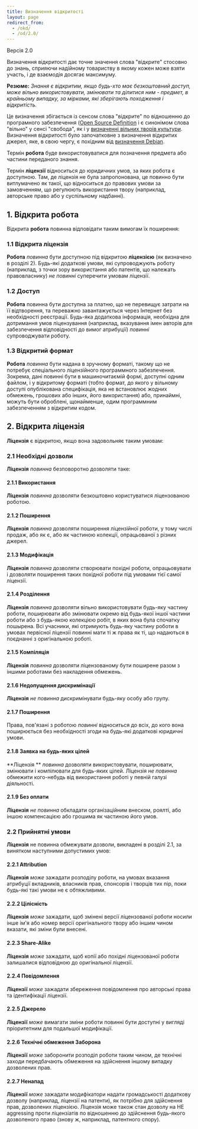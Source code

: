 ```yaml
---
title: Визначення відкритості
layout: page
redirect_from:
  - /okd/
  - /od/2.0/
---
```


Версія 2.0

Визначення відкритості дає точне значення слова "відкрите"
стоcовно до знань, сприяючи надійному товариству в якому кожен може взяти участь, і де взаємодія досягає максимуму.

**Резюме:** *Знання є відкритим, якщо будь-хто має безкоштовний доступ, може вільно використовувати, змінювати та ділитися ним - предмет, в крайньому випадку, за мірками, які зберігають походження і відкритість.*

Це визначення збігається із сенсом слова "відкрите" по відношенню до програмного забезпечення ([Open Source Definition](http://www.opensource.org/docs/osd) і є синонімом слова "вільно" у сенсі "свобода", як і у [визначенні вільних творів культури](http://freedomdefined.org). Визначення відкритості було започатковне з визначення відкритих джерел, яке, в свою чергу, є похідним від [визначення Debian](http://www.debian.org/social_contract).

Термін **робота** буде використовуватися для позначення предмета або частини переданого знання.

Термін **ліцензії** відноситься до юридичних умов, за яких робота є
доступною. Там, де ліцензія не була запропонована, це повинно бути витлумачено
як такої, що відноситься до правових умови за замовченням, що регулюють використання твору (наприклад, авторське право або у суспільному надбанні).

## 1. Відкрита робота

Відкрита **робота** повинна відповідати таким вимогам їх поширення:

### 1.1 Відкрита ліцензія

**Робота** *повинна* бути доступною під відкритою **ліцензією** (як визначено в розділі 2).
Будь-які додаткові умови, які супроводжують роботу (наприклад, з точки зору використання або патентів, що належать правовласнику) *не повинні* суперечити умовам ліцензії.

### 1.2 Доступ

**Робота** повинна бути доступна за платню, що не перевищує затрати на її відтворення, та переважно завантажується через Інтернет без необхідності реєстрації.
Будь-яка додаткова інформація, необхідна для дотримання умов ліцензування (наприклад, вказування імен
авторів для забезпечення відповідності до вимог атрибуції) *повинні* супроводжувати роботу.

### 1.3 Відкритий формат

**Робота** *повинна* бути надана в зручному форматі, такому
що не потребує спеціального ліцензійного программного забезпечення.
Зокрема, дані повинні бути в машиночитаємій формі, доступні одним файлом, і у відкритому форматі (тобто формат, до якого у вільному доступі опублікована специфікація, яка не встановлює жодних обмежень, грошових або інших,
його використання) або, принаймні, можуть бути оброблені, щонайменше, одим программним забезпеченням з відкритим кодом.

## 2. Відкрита ліцензія

**Ліцензія** є відкритою, якщо вона задовольняє таким умовам:

### 2.1 Необхідні дозволи

**Ліцензія** *повинна* безповоротно дозволяти таке:

#### 2.1.1 Використання

**Ліцензія** *повинна* дозволяти безкоштовно користуватися ліцензованою роботою.

#### 2.1.2 Поширення

**Ліцензія** *повинна* дозволяти поширення ліцензійної роботи,
у тому числі продаж, або як є, або як частиною колекції, опрацьованої з різних джерел.

#### 2.1.3 Модифікація

**Ліцензія** *повинна* дозволяти створювати похідні роботи,
опрацьовувати і дозволяти поширення таких похідної роботи під умовами тієї самої ліцензії.

#### 2.1.4 Розділення

**Ліцензія** *повинна* дозволяти 
вільно використовувати будь-яку частину роботи, поширювати або змінювати окремо від будь-якої іншої частини
роботи або з будь-якою колекцією робіт, в яких вона була спочатку
пошырена. Всі учасники, які отримують будь-яку частину
роботи в умовах первісної ліцензії повинні мати ті ж права
як ті, що надаються в поєднанні з оригінальною роботі.

#### 2.1.5 Компіляція

**Ліцензія** *повинна* дозволяти ліцензованому бути поширене разом
з іншими роботами без накладення обмежень.

#### 2.1.6 Недопущення дискримінації

**Ліцензія** *не повинна* дискримінувати будь-яку особу або групу.

#### 2.1.7 Поширення

Права, пов'язані з роботою *повинні* відноситься до всіх, до кого вона поширюється
без необхідності згоди на будь-які додаткові юридичні умови.

#### 2.1.8 Заявка на будь-яких цілей

**Ліцензія ** *повинна* дозволяти використовувати, поширювати, змінювати і
компілювати для будь-яких цілей. Ліцензія *не повинна* обмежити кого-небудь
від використання роботі у певній галузі діяльності.

#### 2.1.9 Без оплати

**Ліцензія** *не повинна* обкладати організаційним внеском, роялті, або іншою
компенсацією або грошима як частиною його умов.

### 2.2 Прийнятні умови

**Ліцензія** не повинна обмежувати дозволи,
викладені в розділі 2.1, за винятком наступними допустимих умов:

#### 2.2.1 Attribution

**Ліцензія** *може* зажадати розподілу роботи, на умовах вказання атрибуції
вкладників, власників прав, спонсорів і творців тих пір, поки
будь-які такі умови не є обтяжливими.

#### 2.2.2 Цілісність

**Ліцензія** *може* зажадати, щоб змінені версії ліцензованої роботи
носили інше ім'я або номер версії оригінального твору або
іншим чином вказати, які зміни були внесені.

#### 2.2.3 Share-Alike

**Ліцензія** *може* зажадати, щоб копії або похідні ліцензованої роботи залишалися
відповідною до оригінальної ліцензії.

#### 2.2.4 Повідомлення

**Ліцензії** *може* зажадати збереження повідомлення про авторські права та ідентифікації ліцензії.

#### 2.2.5 Джерело

**Ліцензії** *може* вимагати зміни роботи повинні бути доступні у вигляді пріоритетним для подальшої модифікації.

#### 2.2.6 Технічні обмеження Заборона

**Ліцензії** *може* заборонити розподіл роботи таким чином, де технічні заходи передбачають обмеження на здійснення іншому випадку дозволених прав.

#### 2.2.7 Ненапад

**Ліцензії** *може* зажадати модифікатори надати громадськості додаткову дозволу (наприклад, ліцензії на патенти), як потрібно для здійснення прав, дозволених ліцензією. Ліцензія може також стан дозволу на НЕ aggressing проти ліцензіатів по відношенню до здійснення будь-якого дозволеного право (знову ж, наприклад, патентного спору).
